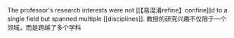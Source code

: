 The professor's research interests were not [[【易混淆refine】confine]]d to a single field but spanned multiple [[disciplines]].
教授的研究兴趣不仅限于一个领域，而是跨越了多个学科

